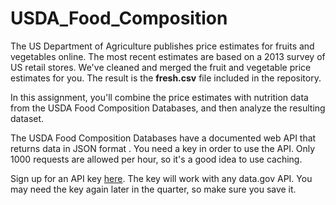 # USDA_Food_Composition

The US Department of Agriculture publishes price estimates for fruits and vegetables online. The most recent estimates are based on a 2013 survey of US retail stores. We've cleaned and merged the fruit and vegetable price estimates for you. The result is the **fresh.csv** file included in the repository.

In this assignment, you'll combine the price estimates with nutrition data from the USDA Food Composition Databases, and then analyze the resulting dataset.

The USDA Food Composition Databases have a documented web API that returns data in JSON format . You need a key in order to use the API. Only 1000 requests are allowed per hour, so it's a good idea to use caching.

Sign up for an API key [here](https://api.data.gov/signup/). The key will work with any data.gov API. You may need the key again later in the quarter, so make sure you save it.
